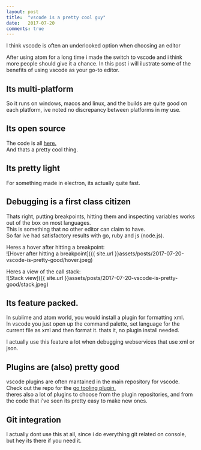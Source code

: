 ```yaml
---
layout: post
title:  "vscode is a pretty cool guy"
date:   2017-07-20
comments: true
---
```


<p class="intro"><span class="dropcap">I</span> think vscode is often an underlooked option when choosing an editor</p>  
After using atom for a long time i made the switch to vscode and i think more people should give it a chance.  
In this post i will ilustrate some of the benefits of using vscode as your go-to editor.  

## Its multi-platform
So it runs on windows, macos and linux, and the builds are quite good on each platform, ive noted no discrepancy between platforms in my use.  

## Its open source
The code is all [here.](https://github.com/Microsoft/vscode)  
And thats a pretty cool thing.  

## Its pretty light
For something made in electron, its actually quite fast.  

## Debugging is a first class citizen
Thats right, putting breakpoints, hitting them and inspecting variables works out of the box on most languages.  
This is something that no other editor can claim to have.  
So far ive had satisfactory results with go, ruby and js (node.js).  

Heres a hover after hitting a breakpoint:  
![Hover after hitting a breakpoint]({{ site.url }}assets/posts/2017-07-20-vscode-is-pretty-good/hover.jpeg)

Heres a view of the call stack:  
![Stack view]({{ site.url }}assets/posts/2017-07-20-vscode-is-pretty-good/stack.jpeg)

## Its feature packed.
In sublime and atom world, you would install a plugin for formatting xml.  
In vscode you just open up the command palette, set language for the current file as xml and then format it.
 thats it, no plugin install needed.  

I actually use this feature a lot when debugging webservices that use xml or json.  

## Plugins are (also) pretty good
vscode plugins are often mantained in the main repository for vscode.  
Check out the repo for the [go tooling plugin.](https://github.com/Microsoft/vscode-go)  
theres also a lot of plugins to choose from the plugin repositories, and from the code that i've seen its pretty easy to make new ones.  

## Git integration
I actually dont use this at all, since i do everything git related on console, but hey its there if you need it.  